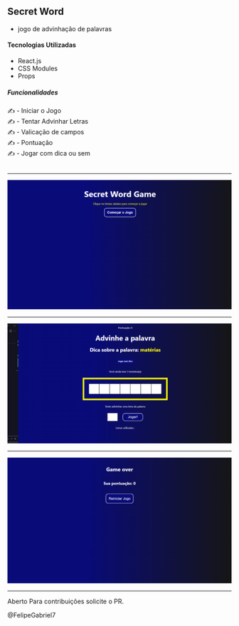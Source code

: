 ## Secret Word

- jogo de advinhação de palavras 

#### Tecnologias Utilizadas

- React.js
- CSS Modules
- Props

##### Funcionalidades

 ✍️ - Iniciar o Jogo
 <br/>
 ✍️ - Tentar Advinhar Letras 
 <br/>
 ✍️ - Valicação de campos
 <br/>
 ✍️ - Pontuação 
 <br/>
 ✍️ - Jogar com dica ou sem
 <br/> 
 <br/>
 
 <hr>

<img src="./src/img/newGameImg.png">

<hr>

<img src="./src/img/Game.png">

<hr>

<img src="./src/img/End.png">

<hr>

Aberto Para contribuições solicite o PR.

@FelipeGabriel7





